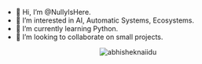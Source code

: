 - 👋 Hi, I’m @NullyIsHere.
- 👀 I’m interested in AI, Automatic Systems, Ecosystems.
- 🌱 I’m currently learning Python.
- 💞️ I’m looking to collaborate on small projects.

<p align="center"> <img src="https://github-stats-nullyisheres-projects.vercel.app/api?username=abhisheknaiidu&show_icons=true&theme=gotham" alt="abhisheknaiidu" />

<!--- - 📫 How to reach me. --->
<!---
NullyIsHere/NullyIsHere is a ✨ special ✨ repository because its `README.md` (this file) appears on your GitHub profile.
You can click the Preview link to take a look at your changes.
--->
